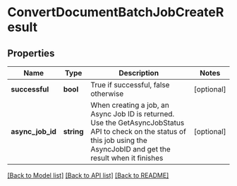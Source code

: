 # ConvertDocumentBatchJobCreateResult

## Properties
Name | Type | Description | Notes
------------ | ------------- | ------------- | -------------
**successful** | **bool** | True if successful, false otherwise | [optional] 
**async_job_id** | **string** | When creating a job, an Async Job ID is returned.  Use the GetAsyncJobStatus API to check on the status of this job using the AsyncJobID and get the result when it finishes | [optional] 

[[Back to Model list]](../README.md#documentation-for-models) [[Back to API list]](../README.md#documentation-for-api-endpoints) [[Back to README]](../README.md)



